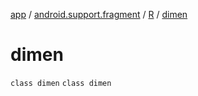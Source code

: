 [app](../../../index.md) / [android.support.fragment](../../index.md) / [R](../index.md) / [dimen](./index.md)

# dimen

`class dimen`
`class dimen`